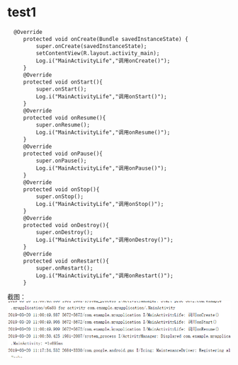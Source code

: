 # test1

      @Override
         protected void onCreate(Bundle savedInstanceState) {
             super.onCreate(savedInstanceState);
             setContentView(R.layout.activity_main);
             Log.i("MainActivityLife","调用onCreate()");
         }
         @Override
         protected void onStart(){
             super.onStart();
             Log.i("MainActivityLife","调用onStart()");
         }
         @Override
         protected void onResume(){
             super.onResume();
             Log.i("MainActivityLife","调用onResume()");
         }
         @Override
         protected void onPause(){
             super.onPause();
             Log.i("MainActivityLife","调用onPause()");
         }
         @Override
         protected void onStop(){
             super.onStop();
             Log.i("MainActivityLife","调用onStop()");
         }
         @Override
         protected void onDestroy(){
             super.onDestroy();
             Log.i("MainActivityLife","调用onDestroy()");
         }
         @Override
         protected void onRestart(){
             super.onRestart();
             Log.i("MainActivityLife","调用onRestart()");
         }




截图：
![Image](https://github.com/fjnu-zexin/test1/blob/master/img/test1p1.PNG)
